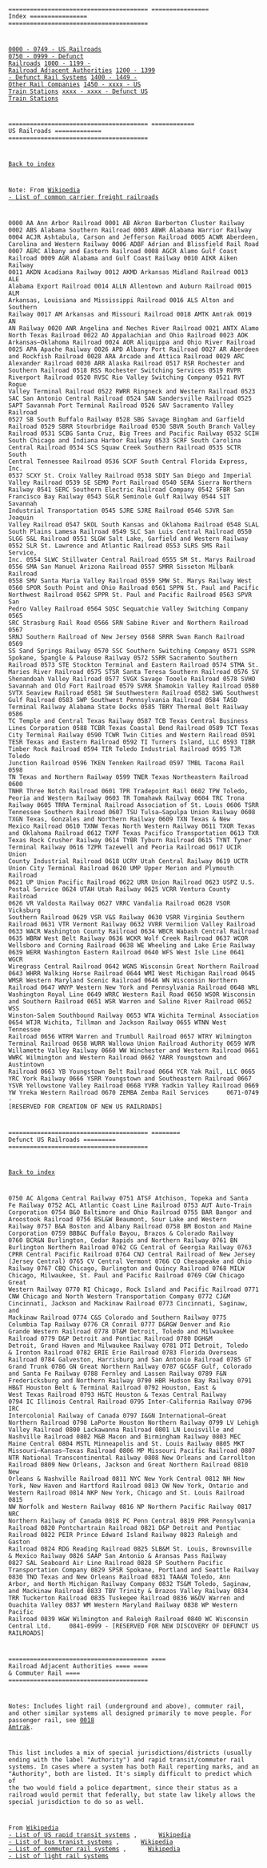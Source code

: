 <code>

=======================================
================ <a id="index">Index</a> ================
\=======================================

[0000 - 0749 - US Railroads](us-railroads.md#us-railroads)
[0750 - 0999 - Defunct Railroads](us-railroads.md#defunct-railroads)
[1000 - 1199 - Railroad Adjacent Authorities](us-railroads.md#railroad-adjacent)
[1200 - 1399 - Defunct Rail Systems](us-railroads.md#)
[1400 - 1449 - Other Rail Companies](us-railroads.md#)
[1450 - xxxx - US Train Stations](us-railroads.md#)
[xxxx - xxxx - Defunct US Train Stations](us-railroads.md#)
  
  
=======================================
============ <a id="us-railroads">US Railroads</a> =============
\=======================================

[Back to index](us-railroads.md#index)

Note: From [Wikipedia - List of common carrier freight railroads](https://en.wikipedia.org/wiki/List_of_common_carrier_freight_railroads_in_the_United_States
)

0000    AA      Ann Arbor Railroad
0001    AB      Akron Barberton Cluster Railway
0002    ABS     Alabama Southern Railroad
0003    ABWR    Alabama Warrior Railway
0004    ACJR    Ashtabula, Carson and Jefferson Railroad
0005    ACWR    Aberdeen, Carolina and Western Railway
0006    ADBF    Adrian and Blissfield Rail Road
0007    AERC    Albany and Eastern Railroad
0008    AGCR    Alamo Gulf Coast Railroad
0009    AGR     Alabama and Gulf Coast Railway
0010    AIKR    Aiken Railway
0011    AKDN    Acadiana Railway
0012    AKMD    Arkansas Midland Railroad
0013    ALE     Alabama Export Railroad
0014    ALLN    Allentown and Auburn Railroad
0015    ALM     Arkansas, Louisiana and Mississippi Railroad
0016    ALS     Alton and Southern Railway
0017    AM      Arkansas and Missouri Railroad
0018    AMTK    Amtrak
0019    AN      AN Railway
0020    ANR     Angelina and Neches River Railroad
0021    ANTX    Alamo North Texas Railroad
0022    AO      Appalachian and Ohio Railroad
0023    AOK     Arkansas–Oklahoma Railroad
0024    AOR     Aliquippa and Ohio River Railroad
0025    APA     Apache Railway
0026    APD     Albany Port Railroad
0027    AR      Aberdeen and Rockfish Railroad
0028    ARA     Arcade and Attica Railroad
0029    ARC     Alexander Railroad
0030    ARR     Alaska Railroad
0517    RSR     Rochester and Southern Railroad
0518    RSS     Rochester Switching Services
0519    RVPR    Riverport Railroad
0520    RVSC    Rio Valley Switching Company
0521    RVT     Rogue Valley Terminal Railroad
0522    RWRR    Ringneck and Western Railroad
0523    SAC     San Antonio Central Railroad
0524    SAN     Sandersville Railroad
0525    SAPT    Savannah Port Terminal Railroad
0526    SAV     Sacramento Valley Railroad
0527    SB      South Buffalo Railway
0528    SBG     Savage Bingham and Garfield Railroad
0529    SBRR    Stourbridge Railroad
0530    SBVR    South Branch Valley Railroad
0531    SCBG    Santa Cruz, Big Trees and Pacific Railway
0532    SCIH    South Chicago and Indiana Harbor Railway
0533    SCRF    South Carolina Central Railroad
0534    SCS     Squaw Creek Southern Railroad
0535    SCTR    South Central Tennessee Railroad
0536    SCXF    South Central Florida Express, Inc.
0537    SCXY    St. Croix Valley Railroad
0538    SDIY    San Diego and Imperial Valley Railroad
0539    SE      SEMO Port Railroad
0540    SERA    Sierra Northern Railway
0541    SERC    Southern Electric Railroad Company
0542    SFBR    San Francisco Bay Railway
0543    SGLR    Seminole Gulf Railway
0544    SIT     Savannah Industrial Transportation
0545    SJRE    SJRE Railroad
0546    SJVR    San Joaquin Valley Railroad
0547    SKOL    South Kansas and Oklahoma Railroad
0548    SLAL    South Plains Lamesa Railroad
0549    SLC     San Luis Central Railroad
0550    SLGG    S&L Railroad
0551    SLGW    Salt Lake, Garfield and Western Railway
0552    SLR     St. Lawrence and Atlantic Railroad
0553    SLRS    SMS Rail Service, Inc.
0554    SLWC    Stillwater Central Railroad
0555    SM      St. Marys Railroad
0556    SMA     San Manuel Arizona Railroad
0557    SMRR    Sisseton Milbank Railroad
0558    SMV     Santa Maria Valley Railroad
0559    SMW     St. Marys Railway West
0560    SPOR    South Point and Ohio Railroad
0561    SPPN    St. Paul and Pacific Northwest Railroad
0562    SPPR    St. Paul and Pacific Railroad
0563    SPVR    San Pedro Valley Railroad
0564    SQSC    Sequatchie Valley Switching Company
0565    SRC     Strasburg Rail Road
0566    SRN     Sabine River and Northern Railroad
0567    SRNJ    Southern Railroad of New Jersey
0568    SRRR    Swan Ranch Railroad
0569    SS      Sand Springs Railway
0570    SSC     Southern Switching Company
0571    SSPR    Spokane, Spangle & Palouse Railway
0572    SSRR    Sacramento Southern Railroad
0573    STE     Stockton Terminal and Eastern Railroad
0574    STMA    St. Maries River Railroad
0575    STSR    Santa Teresa Southern Railroad
0576    SV      Shenandoah Valley Railroad
0577    SVGX    Savage Tooele Railroad
0578    SVHO    Savannah and Old Fort Railroad
0579    SVRR    Shamokin Valley Railroad
0580    SVTX    Seaview Railroad
0581    SW      Southwestern Railroad
0582    SWG     Southwest Gulf Railroad
0583    SWP     Southwest Pennsylvania Railroad
0584    TASD    Terminal Railway Alabama State Docks
0585    TBRY    Thermal Belt Railway
0586    TC      Temple and Central Texas Railway
0587    TCB     Texas Central Business Lines Corporation
0588    TCBR    Texas Coastal Bend Railroad
0589    TCT     Texas City Terminal Railway
0590    TCWR    Twin Cities and Western Railroad
0591    TESR    Texas and Eastern Railroad
0592    TI      Turners Island, LLC
0593    TIBR    Timber Rock Railroad
0594    TIR     Toledo Industrial Railroad
0595    TJR     Toledo Junction Railroad
0596    TKEN    Tennken Railroad
0597    TMBL    Tacoma Rail
0598    TN      Texas and Northern Railway
0599    TNER    Texas Northeastern Railroad
0600    TNHR    Three Notch Railroad
0601    TPR     Tradepoint Rail
0602    TPW     Toledo, Peoria and Western Railway
0603    TR      Tomahawk Railway
0604    TRC     Trona Railway
0605    TRRA    Terminal Railroad Association of St. Louis
0606    TSRR    Tennessee Southern Railroad
0607    TSU     Tulsa–Sapulpa Union Railway
0608    TXGN    Texas, Gonzales and Northern Railway
0609    TXN     Texas & New Mexico Railroad
0610    TXNW    Texas North Western Railway
0611    TXOR    Texas and Oklahoma Railroad
0612    TXPF    Texas Pacifico Transportation
0613    TXR     Texas Rock Crusher Railway
0614    TYBR    Tyburn Railroad
0615    TYNT    Tyner Terminal Railway
0616    TZPR    Tazewell and Peoria Railroad
0617    UCIR    Union County Industrial Railroad
0618    UCRY    Utah Central Railway
0619    UCTR    Union City Terminal Railroad
0620    UMP     Upper Merion and Plymouth Railroad
0621    UP      Union Pacific Railroad
0622    URR     Union Railroad
0623    USPZ    U.S. Postal Service
0624    UTAH    Utah Railway
0625    VCRR    Ventura County Railroad
0626    VR      Valdosta Railway
0627    VRRC    Vandalia Railroad
0628    VSOR    Vicksburg Southern Railroad
0629    VSR     V&S Railway
0630    VSRR    Virginia Southern Railroad
0631    VTR     Vermont Railway
0632    VVRR    Vermilion Valley Railroad
0633    WACR    Washington County Railroad
0634    WBCR    Wabash Central Railroad
0635    WBRW    West Belt Railway
0636    WCKR    Wolf Creek Railroad
0637    WCOR    Wellsboro and Corning Railroad
0638    WE      Wheeling and Lake Erie Railway
0639    WERR    Washington Eastern Railroad
0640    WFS     West Isle Line
0641    WGCR    Wiregrass Central Railroad
0642    WGNS    Wisconsin Great Northern Railroad
0643    WHRR    Walking Horse Railroad
0644    WMI     West Michigan Railroad
0645    WMSR    Western Maryland Scenic Railroad
0646    WN      Wisconsin Northern Railroad
0647    WNYP    Western New York and Pennsylvania Railroad
0648    WRL     Washington Royal Line
0649    WRRC    Western Rail Road
0650    WSOR    Wisconsin and Southern Railroad
0651    WSR     Warren and Saline River Railroad
0652    WSS     Winston-Salem Southbound Railway
0653    WTA     Wichita Terminal Association
0654    WTJR    Wichita, Tillman and Jackson Railway
0655    WTNN    West Tennessee Railroad
0656    WTRM    Warren and Trumbull Railroad
0657    WTRY    Wilmington Terminal Railroad
0658    WURR    Wallowa Union Railroad Authority
0659    WVR     Willamette Valley Railway
0660    WW      Winchester and Western Railroad
0661    WWRC    Wilmington and Western Railroad
0662    YARR    Youngstown and Austintown Railroad
0663    YB      Youngstown Belt Railroad
0664    YCR     Yak Rail, LLC
0665    YRC     York Railway
0666    YSRR    Youngstown and Southeastern Railroad
0667    YSVR    Yellowstone Valley Railroad
0668    YVRR    Yadkin Valley Railroad
0669    YW      Yreka Western Railroad
0670    ZEMBA   Zemba Rail Services
    0671-0749 - [RESERVED FOR CREATION OF NEW US RAILROADS]

=======================================
======== <a id="defunct-railroads">Defunct US Railroads</a> =========
\=======================================

[Back to index](us-railroads.md#index)

0750    AC      Algoma Central Railway
0751    ATSF    Atchison, Topeka and Santa Fe Railway
0752    ACL     Atlantic Coast Line Railroad
0753    AUT     Auto-Train Corporation
0754    B&O     Baltimore and Ohio Railroad
0755    BAR     Bangor and Aroostook Railroad
0756    BSL&W   Beaumont, Sour Lake and Western Railway
0757    B&A     Boston and Albany Railroad
0758    BM      Boston and Maine Corporation
0759    BBB&C   Buffalo Bayou, Brazos & Colorado Railway
0760    BCR&N   Burlington, Cedar Rapids and Northern Railway
0761    BN      Burlington Northern Railroad
0762    CG      Central of Georgia Railway
0763    CPRR    Central Pacific Railroad
0764    CNJ     Central Railroad of New Jersey (Jersey Central)
0765    CV      Central Vermont
0766    CO      Chesapeake and Ohio Railway
0767    CBQ     Chicago, Burlington and Quincy Railroad
0768    MILW    Chicago, Milwaukee, St. Paul and Pacific Railroad
0769    CGW     Chicago Great Western Railway
0770    RI      Chicago, Rock Island and Pacific Railroad
0771    CNW     Chicago and North Western Transportation Company
0772    CJ&M    Cincinnati, Jackson and Mackinaw Railroad
0773            Cincinnati, Saginaw, and Mackinaw Railroad
0774    C&S     Colorado and Southern Railway
0775            Columbia Tap Railway
0776    CR      Conrail
0777    D&RGW   Denver and Rio Grande Western Railroad
0778    DT&M    Detroit, Toledo and Milwaukee Railroad
0779    D&P     Detroit and Pontiac Railroad
0780    DGH&M   Detroit, Grand Haven and Milwaukee Railway
0781    DTI     Detroit, Toledo & Ironton Railroad
0782    ERIE    Erie Railroad
0783            Florida Overseas Railroad
0784            Galveston, Harrisburg and San Antonio Railroad
0785    GT      Grand Trunk
0786    GN      Great Northern Railway
0787    GC&SF   Gulf, Colorado and Santa Fe Railway
0788            Fernley and Lassen Railway
0789    F&N     Fredericksburg and Northern Railway
0790    HBR     Hudson Bay Railway
0791    HB&T    Houston Belt & Terminal Railroad
0792            Houston, East & West Texas Railroad
0793    H&TC    Houston & Texas Central Railway
0794    IC      Illinois Central Railroad
0795            Inter-California Railway
0796    IRC     Intercolonial Railway of Canada
0797    I&GN    International–Great Northern Railroad
0798            LaPorte Houston Northern Railway
0799    LV      Lehigh Valley Railroad
0800            Lackawanna Railroad
0801    LN      Louisville and Nashville Railroad
0802    M&B     Macon and Birmingham Railway
0803    MEC     Maine Central
0804    MSTL    Minneapolis and St. Louis Railway
0805    MKT     Missouri–Kansas–Texas Railroad
0806    MP      Missouri Pacific Railroad
0807    NTR     National Transcontinental Railway
0808            New Orleans and Carrollton Railroad
0809            New Orleans, Jackson and Great Northern Railroad
0810            New Orleans & Nashville Railroad
0811    NYC     New York Central
0812    NH      New York, New Haven and Hartford Railroad
0813    OW      New York, Ontario and Western Railroad
0814    NKP     New York, Chicago and St. Louis Railroad
0815    NW      Norfolk and Western Railway
0816    NP      Northern Pacific Railway
0817    NRC     Northern Railway of Canada
0818    PC      Penn Central
0819    PRR     Pennsylvania Railroad
0820            Pontchartrain Railroad
0821    D&P     Detroit and Pontiac Railroad
0822    PEIR    Prince Edward Island Railway
0823            Raleigh and Gaston Railroad
0824    RDG     Reading Railroad
0825    SLB&M   St. Louis, Brownsville & Mexico Railway
0826    SAAP    San Antonio & Aransas Pass Railway
0827    SAL     Seaboard Air Line Railroad
0828    SP      Southern Pacific Transportation Company
0829    SPSR    Spokane, Portland and Seattle Railway
0830    TNO     Texas and New Orleans Railroad
0831    TAA&N   Toledo, Ann Arbor, and North Michigan Railway Company
0832    TS&M    Toledo, Saginaw, and Mackinaw Railroad
0833    TBV     Trinity & Brazos Valley Railway
0834    TRR     Tuckerton Railroad
0835            Tuskegee Railroad
0836    W&OV    Warren and Ouachita Valley
0837    WM      Western Maryland Railway
0838    WP      Western Pacific Railroad
0839    W&W     Wilmington and Raleigh Railroad
0840    WC      Wisconsin Central Ltd.
    0841-0999 - [RESERVED FOR NEW DISCOVERY OF DEFUNCT US RAILROADS]

=======================================
==== <a id="railroad-adjacent">Railroad Adjacent Authorities</a> ====
====       <a id="railroad-adjacent">& Commuter Rail</a>         ====
\=======================================

Notes: Includes light rail (underground and above), commuter rail, and other similar systems all designed primarily to move people. For passenger rail, see [0018 Amtrak](us-railroads.md#us-railroads). 

This list includes a mix of special jurisdictions/districts (usually ending with the label "Authority") and rapid transit/commuter rail systems. In cases where a system has both Rail reporting marks, and an "Authority", both are listed. It's simply difficult to predict which of the two would field a police department, since their status as a railroad would permit that federally, but state law likely allows the special jurisdiction to do so as well.

From [Wikipedia - List of US rapid transit systems](https://en.wikipedia.org/wiki/List_of_United_States_rapid_transit_systems) , 
     [Wikipedia - List of bus tranist systems](https://en.wikipedia.org/wiki/List_of_bus_transit_systems_in_the_United_States) ,
     [Wikipedia - List of commuter rail systems](https://en.wikipedia.org/wiki/List_of_suburban_and_commuter_rail_systems) , 
     [Wikipedia - List of light rail systems](https://en.wikipedia.org/wiki/List_of_tram_and_light_rail_transit_systems#North_America)

</code>
